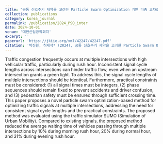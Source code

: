 ```yaml
---
title: "공통 신호주기 제약을 고려한 Particle Swarm Optimization 기반 다중 교차로 교통 신호 최적화"
collection: publications
category: korea_journal
permalink: /publication/2024_PSO_inter
date: 2024-10-01
venue: '대한산업공학회지'
excerpt: ''
paperurl: 'https://jkiie.org/xml/42247/42247.pdf'
citation: '박진환, 허재석* (2024), 공통 신호주기 제약을 고려한 Particle Swarm Optimization 기반 다중 교차로 교통 신호 최적화, 대한산업공학회지, 50(5), 313-324. (KCI)'
---
```


Traffic congestion frequently occurs at multiple intersections with high vehicular traffic, particularly during rush hour. Inconsistent signal cycle lengths across intersections can hinder traffic flow, even when an upstream intersection grants a green light. To address this, the signal cycle lengths of multiple intersections should be
identical. Furthermore, practical constraints must be considered: (1) all signal times must be integers, (2) phase sequences should remain fixed to prevent accidents and driver confusion, and (3) pedestrian safety must be
ensured through sufficient crossing time. This paper proposes a novel particle swarm optimization-based method for optimizing traffic signals at multiple intersections, addressing the need for consistent signal cycle lengths and
the practical constraints. The proposed method was evaluated using the traffic simulator SUMO (Simulation of Urban Mobility). Compared to existing signals, the proposed method reduced the average waiting time of
vehicles passing through multiple intersections by 10% during morning rush hour, 20% during normal hour, and 31% during evening rush hour.
